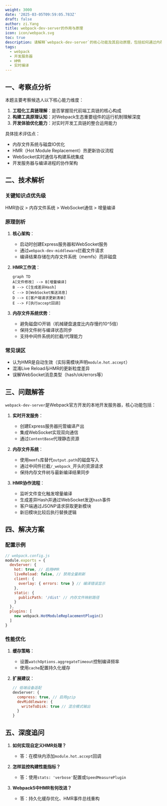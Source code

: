 ```yaml
---
weight: 3000
date: '2025-03-05T09:59:05.783Z'
draft: false
author: zi.Yang
title: webpack-dev-server的作用与原理
icon: icon/webpack.svg
toc: true
description: 请解释`webpack-dev-server`的核心功能及其启动原理，包括如何通过内存文件系统提供实时服务，并与HMR热更新机制的协作流程。
tags:
  - webpack
  - 开发服务器
  - HMR
  - 实时编译
---
```


## 一、考察点分析

本题主要考察候选人以下核心能力维度：

1. **工程化工具链理解**：是否掌握现代前端工具链的核心构成
2. **构建工具原理认知**：对Webpack生态重要组件的运行机制理解深度
3. **开发体验优化能力**：对实时开发工具链的整合运用能力

具体技术评估点：

- 内存文件系统与磁盘IO优化
- HMR（Hot Module Replacement）热更新协议流程
- WebSocket实时通信与构建系统集成
- 开发服务器与编译进程的协作架构

## 二、技术解析

### 关键知识点优先级

HMR协议 > 内存文件系统 > WebSocket通信 > 增量编译

### 原理剖析

1. **核心架构**：
   - 启动时创建Express服务器和WebSocket服务
   - 通过`webpack-dev-middleware`拦截文件请求
   - 编译结果存储在内存文件系统（memfs）而非磁盘

2. **HMR工作流**：

   ```mermaid
   graph TD
   A[文件修改] --> B[增量编译]
   B --> C[生成差异Hash]
   C --> D[WebSocket推送消息]
   D --> E[客户端请求更新清单]
   E --> F[执行accept回调]
   ```

3. **内存文件系统优势**：
   - 避免磁盘IO开销（机械硬盘速度比内存慢约10^5倍）
   - 保持文件树与编译状态同步
   - 支持中间件系统的拦截/代理能力

### 常见误区

- 认为HMR是自动生效（实际需模块声明`module.hot.accept`）
- 混淆Live Reload与HMR的更新粒度差异
- 误解WebSocket消息类型（hash/ok/errors等）

## 三、问题解答

`webpack-dev-server`是Webpack官方开发的本地开发服务器，核心功能包括：

1. **实时开发服务**：
   - 创建Express服务器托管编译产出
   - 集成WebSocket实现双向通信
   - 通过`ContentBase`代理静态资源

2. **内存文件系统**：
   - 使用`memfs`库替代`output.path`的磁盘写入
   - 通过中间件拦截`/_webpack_`开头的资源请求
   - 保持内存文件树与最新编译结果同步

3. **HMR协作流程**：
   - 监听文件变化触发增量编译
   - 生成差异Hash并通过WebSocket发送`hash`事件
   - 客户端通过JSONP请求获取更新模块
   - 新旧模块比较后执行替换逻辑

## 四、解决方案

### 配置示例

```javascript
// webpack.config.js
module.exports = {
  devServer: {
    hot: true, // 启用HMR
    liveReload: false, // 禁用全量刷新
    client: {
      overlay: { errors: true } // 编译错误显示
    },
    static: {
      publicPath: '/dist' // 内存文件映射路径
    }
  },
  plugins: [
    new webpack.HotModuleReplacementPlugin()
  ]
}
```

### 性能优化

1. **缓存策略**：
   - 设置`watchOptions.aggregateTimeout`控制编译频率
   - 使用`cache`配置持久化缓存

2. **扩展建议**：

   ```javascript
   // 低端设备适配
   devServer: {
     compress: true, // 启用gzip
     devMiddleware: {
       writeToDisk: true // 混合模式输出
     }
   }
   ```

## 五、深度追问

1. **如何实现自定义HMR处理？**
   - 答：在模块内添加`module.hot.accept`回调

2. **怎样监控构建性能指标？**
   - 答：使用`stats: 'verbose'`配置或`SpeedMeasurePlugin`

3. **Webpack5中HMR有何改进？**
   - 答：持久化缓存优化、HMR事件总线重构
